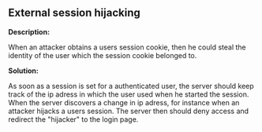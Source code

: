 
External session hijacking
-------


**Description:**

When an attacker obtains a users session cookie, then he could steal the identity of the user which the session cookie belonged to.


**Solution:**

As soon as a session is set for a authenticated user, the server should keep track of the ip adress in which the user used when he 
started the session. When the server discovers a change in ip adress, for instance when an attacker hijacks a users session. The server then
should deny access and redirect the "hijacker" to the login page.	